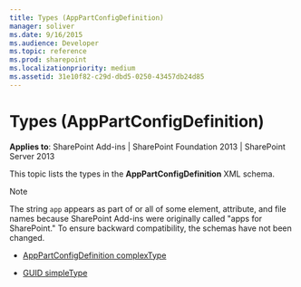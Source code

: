 ```yaml
---
title: Types (AppPartConfigDefinition)
manager: soliver
ms.date: 9/16/2015
ms.audience: Developer
ms.topic: reference
ms.prod: sharepoint
ms.localizationpriority: medium
ms.assetid: 31e10f82-c29d-dbd5-0250-43457db24d85
---
```


# Types (AppPartConfigDefinition)

**Applies to**: SharePoint Add-ins | SharePoint Foundation 2013 | SharePoint Server 2013

This topic lists the types in the **AppPartConfigDefinition** XML schema.

> [!NOTE] 
> The string `app` appears as part of or all of some element, attribute, and file names because SharePoint Add-ins were originally called "apps for SharePoint." To ensure backward compatibility, the schemas have not been changed.

- [AppPartConfigDefinition complexType](apppartconfigdefinition-complextype-apppartconfigdefinition.md)

- [GUID simpleType](guid-simpletype-apppartconfigdefinition.md)








